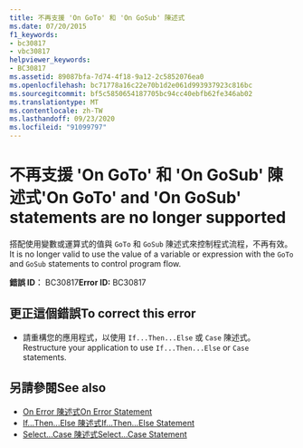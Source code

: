 ```yaml
---
title: 不再支援 'On GoTo' 和 'On GoSub' 陳述式
ms.date: 07/20/2015
f1_keywords:
- bc30817
- vbc30817
helpviewer_keywords:
- BC30817
ms.assetid: 89087bfa-7d74-4f18-9a12-2c5852076ea0
ms.openlocfilehash: bc71778a16c22e70b1d2e061d993937923c816bc
ms.sourcegitcommit: bf5c5850654187705bc94cc40ebfb62fe346ab02
ms.translationtype: MT
ms.contentlocale: zh-TW
ms.lasthandoff: 09/23/2020
ms.locfileid: "91099797"
---
```

# <a name="on-goto-and-on-gosub-statements-are-no-longer-supported"></a><span data-ttu-id="f23ff-102">不再支援 'On GoTo' 和 'On GoSub' 陳述式</span><span class="sxs-lookup"><span data-stu-id="f23ff-102">'On GoTo' and 'On GoSub' statements are no longer supported</span></span>

<span data-ttu-id="f23ff-103">搭配使用變數或運算式的值與 `GoTo` 和 `GoSub` 陳述式來控制程式流程，不再有效。</span><span class="sxs-lookup"><span data-stu-id="f23ff-103">It is no longer valid to use the value of a variable or expression with the `GoTo` and `GoSub` statements to control program flow.</span></span>  
  
 <span data-ttu-id="f23ff-104">**錯誤 ID︰** BC30817</span><span class="sxs-lookup"><span data-stu-id="f23ff-104">**Error ID:** BC30817</span></span>  
  
## <a name="to-correct-this-error"></a><span data-ttu-id="f23ff-105">更正這個錯誤</span><span class="sxs-lookup"><span data-stu-id="f23ff-105">To correct this error</span></span>  
  
- <span data-ttu-id="f23ff-106">請重構您的應用程式，以使用 `If...Then...Else` 或 `Case` 陳述式。</span><span class="sxs-lookup"><span data-stu-id="f23ff-106">Restructure your application to use `If...Then...Else` or `Case` statements.</span></span>  
  
## <a name="see-also"></a><span data-ttu-id="f23ff-107">另請參閱</span><span class="sxs-lookup"><span data-stu-id="f23ff-107">See also</span></span>

- [<span data-ttu-id="f23ff-108">On Error 陳述式</span><span class="sxs-lookup"><span data-stu-id="f23ff-108">On Error Statement</span></span>](../language-reference/statements/on-error-statement.md)
- [<span data-ttu-id="f23ff-109">If...Then...Else 陳述式</span><span class="sxs-lookup"><span data-stu-id="f23ff-109">If...Then...Else Statement</span></span>](../language-reference/statements/if-then-else-statement.md)
- [<span data-ttu-id="f23ff-110">Select...Case 陳述式</span><span class="sxs-lookup"><span data-stu-id="f23ff-110">Select...Case Statement</span></span>](../language-reference/statements/select-case-statement.md)
